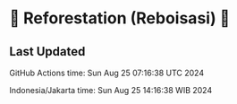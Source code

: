 
# 🌳 Reforestation (Reboisasi) 🌲

## Last Updated

GitHub Actions time: Sun Aug 25 07:16:38 UTC 2024

Indonesia/Jakarta time: Sun Aug 25 14:16:38 WIB 2024
